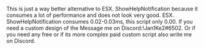 This is just a way better alternative to ESX. ShowHelpNotification because it consumes a lot of performance and does not look very good. ESX. ShowHelpNotification consumes 0.02-0.03ms, this script only 0.00. If you need a custom design of the Message me on Discord:!Jan1Ke2#6502. Or if you need any free or if its more complex paid custom script also write me on Discord.
